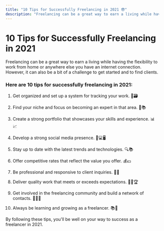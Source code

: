 ```yaml
---
title: "10 Tips for Successfully Freelancing in 2021 😎"
description: "Freelancing can be a great way to earn a living while having the flexibility to work from home or anywhere else you have an internet connection. However, it can also be a bit of a challenge to get started and to find clients."
---
```


# 10 Tips for Successfully Freelancing in 2021

Freelancing can be a great way to earn a living while having the flexibility to work from home or anywhere else you have an internet connection. However, it can also be a bit of a challenge to get started and to find clients.

### Here are 10 tips for successfully freelancing in 2021:

1. Get organized and set up a system for tracking your work. 📝🗃️

2. Find your niche and focus on becoming an expert in that area. 🎯📚

3. Create a strong portfolio that showcases your skills and experience. 📊📈

4. Develop a strong social media presence. 📱💻🖥️

5. Stay up to date with the latest trends and technologies. 🔍📚

6. Offer competitive rates that reflect the value you offer. 💰💵

7. Be professional and responsive to client inquiries. 📧📞

8. Deliver quality work that meets or exceeds expectations. 👌🏼🏆

9. Get involved in the freelancing community and build a network of contacts. 👥👥🤝

10. Always be learning and growing as a freelancer. 📚🌱

By following these tips, you'll be well on your way to success as a freelancer in 2021.
